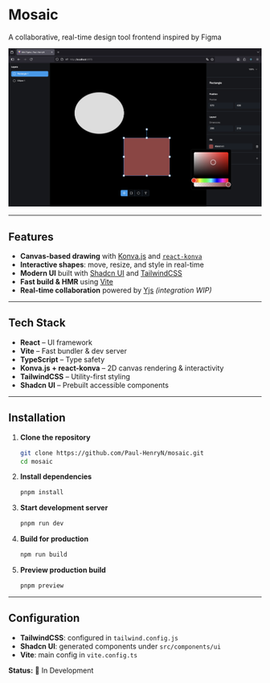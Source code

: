 # Mosaic

A collaborative, real-time design tool frontend inspired by Figma

![Figma Clone - frontend](/screenshots/ui.png)

---

## Features

- **Canvas-based drawing** with [Konva.js](https://konvajs.org/) and [`react-konva`](https://konvajs.org/docs/react/index.html)
- **Interactive shapes**: move, resize, and style in real-time
- **Modern UI** built with [Shadcn UI](https://ui.shadcn.com/) and [TailwindCSS](https://tailwindcss.com/)
- **Fast build & HMR** using [Vite](https://vitejs.dev/)
- **Real-time collaboration** powered by [Yjs](https://yjs.dev/) *(integration WIP)*

---

## Tech Stack

- **React** – UI framework
- **Vite** – Fast bundler & dev server
- **TypeScript** – Type safety
- **Konva.js + react-konva** – 2D canvas rendering & interactivity
- **TailwindCSS** – Utility-first styling
- **Shadcn UI** – Prebuilt accessible components

---

## Installation

1. **Clone the repository**
   ```bash
   git clone https://github.com/Paul-HenryN/mosaic.git
   cd mosaic
   ```

2. **Install dependencies**
   ```bash
   pnpm install
   ```

3. **Start development server**
   ```bash
   pnpm run dev
   ```

4. **Build for production**
   ```bash
   npm run build
   ```

5. **Preview production build**
   ```bash
   pnpm preview
   ```

---

## Configuration

- **TailwindCSS**: configured in `tailwind.config.js`
- **Shadcn UI**: generated components under `src/components/ui`
- **Vite**: main config in `vite.config.ts`


**Status:** 🚧 In Development
